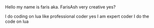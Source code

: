 Hello my name is faris aka. FarisAsh very creative yes?

I do coding on lua like professional coder yes I am expert coder I do the code on lua
